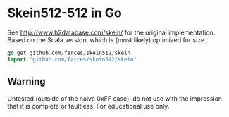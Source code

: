# Skein512-512 in Go
See http://www.h2database.com/skein/ for the original implementation. Based on the Scala version, which is (most likely) optimized for size.<br>

```go
go get github.com/farces/skein512/skein
import "github.com/farces/skein512/skein"
```

## Warning
Untested (outside of the naive 0xFF case), do not use with the impression that it is complete or faultless. For educational use only.
